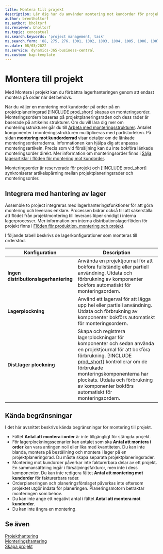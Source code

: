 ```yaml
---
title: Montera till projekt
description: Lär dig hur du använder montering mot kundorder för projekt.
author: brentholtorf
ms.author: bholtorf
ms.reviewer: bholtorf
ms.topic: conceptual
ms.search.keywords: 'project management, task'
ms.search.form: '88, 275, 276, 1001, 1002, 1003, 1004, 1005, 1006, 1007, 1020'
ms.date: 08/03/2022
ms.service: dynamics-365-business-central
ms.custom: bap-template
---
```

# <a name="assemble-to-project"></a>Montera till projekt

Med Montera i projekt kan du förbättra lagerhanteringen genom att endast montera på order när det behövs.

När du väljer en montering mot kundorder på order på en projektplaneringsrad [!INCLUDE [prod_short](includes/prod_short.md)] skapas en monteringsorder. Monteringsordern baseras på projektplaneringsraden och dess rader är baserade på artikelns strukturer. Om du vill lära dig mer om monteringsstrukturer går du till [Arbeta med monteringsstrukturer](assembly-how-work-assembly-boms.md). Antalet komponenter i monteringsstrukturen multipliceras med partistorleken. På sidan **montering mot kundorderrad** visar detaljer om de länkade monteringsorderraderna. Informationen kan hjälpa dig att anpassa monteringsartikeln. Precis som vid försäljning kan du inte bokföra länkade monteringsorder direkt. Mer information om monteringsorder finns i [Sälja lagerartiklar i flöden för montering mot kundorder](assembly-how-to-sell-inventory-items-in-assemble-to-order-flows.md).

Monteringsorder är reserverade för projekt och [!INCLUDE [prod_short](includes/prod_short.md)] synkroniserar artikelspårning mellan projektplaneringsrader och monteringsorder.

## <a name="integrate-with-warehouse-management"></a>Integrera med hantering av lager

Assemble to project integreras med lagerhanteringsfunktioner för att göra montering och leverans enklare. Processen bidrar också till att säkerställa att flödet från projektmontering till leverans löper smidigt i interna lagerprocesser. Mer information om interna distributionslagerflöden för projekt finns i [Flöden för produktion, montering och projekt](design-details-internal-warehouse-flows.md#flows-to-and-from-assembly-in-a-basic-warehouse-configuration).

I följande tabell beskrivs de lagerkonfigurationer som monteras till orderstöd.

|Konfiguration  |Description  |
|---------|---------|
|**Ingen distributionslagerhantering**|Använda en projektjournal för att bokföra fullständig eller partiell användning. Utdata och förbrukning av komponenter bokförs automatiskt för monteringsordern.         |
|**Lagerplockning**|Använd ett lagerval för att lägga upp hel eller partiell användning. Utdata och förbrukning av komponenter bokförs automatiskt för monteringsordern.          |
|**Dist.lager plockning**|Skapa och registrera lagerplockningar för komponenter och sedan använda en projektjournal för att bokföra förbrukning. [!INCLUDE [prod_short](includes/prod_short.md)] kontrollerar om de förbrukade monteringskomponenterna har plockats. Utdata och förbrukning av komponenter bokförs automatiskt för monteringsordern.         |

## <a name="known-limitations"></a>Kända begränsningar

I det här avsnittet beskrivs kända begränsningar för montering till projekt.

* Fältet **Antal att montera i order** är inte tillgängligt för stängda projekt.
* För lagerplockningsscenarier kan antalet som ska **Antal att montera i order** kan vara antingen noll eller lika med kvantiteten. Du kan inte blanda, montera på beställning och montera i lager på en projektplaneringsrad. Du måste skapa separata projektplaneringsrader.
* Montering mot kundorder påverkar inte fakturerbara delar av ett projekt. En sammansättning ingår i försäljningsfakturor, men inte i dess komponenter. Du kan inte redigera fältet **Antal att montering mot kundorder** för fakturerbara rader.
* Orderplaneringen och planeringsförslaget påverkas inte eftersom projektet utgör indata för planeringen. Planeringsmotorn betraktar monteringen som behov.
* Du kan inte ange ett negativt antal i fältet **Antal att montera mot kundorder**.
* Du kan inte ångra en montering.

## <a name="see-also"></a>Se även

[Projekthantering](projects-manage-projects.md)  
[Monteringshantering](assembly-assemble-items.md)  
[Skapa projekt](projects-how-create-jobs.md)
